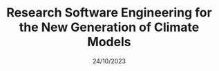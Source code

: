 ---
title: Research Software Engineering for the New Generation of Climate Models
month: October
date: 24/10/2023
year: 2023
pos: 1
venue: "World Climate Research Programme - Open Science Conference, Kigali, Rwanda"
event-url: https://wcrp-osc2023.org/side-event-th04
---